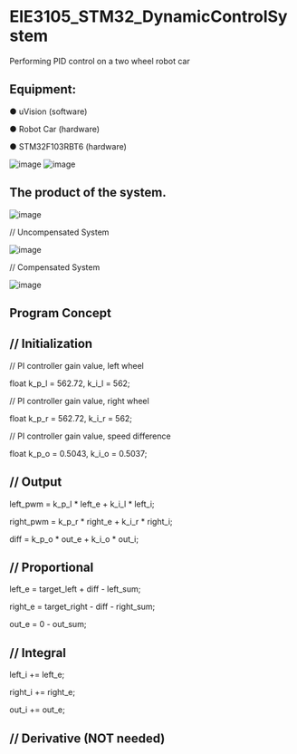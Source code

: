 # EIE3105_STM32_DynamicControlSystem
Performing PID control on a two wheel robot car


Equipment:
-----------------------------------------------------

●	uVision (software) 

●	Robot Car (hardware)

●	STM32F103RBT6 (hardware) 

![image](https://user-images.githubusercontent.com/56528924/181018427-ff3ab6f5-72cf-4123-9401-07d7cbf9c87b.png)
![image](https://user-images.githubusercontent.com/56528924/181018453-8d2f6ed7-a94e-4e12-a2eb-6599629ff936.png)

The product of the system.
-----------------------------------------------------

![image](https://user-images.githubusercontent.com/56528924/181018587-b9dd3608-d441-437b-be58-86611049fed6.png)

// Uncompensated System

![image](https://user-images.githubusercontent.com/56528924/181018690-2cca9c5e-979d-4259-bc39-ced4ce5e8e54.png)

// Compensated System

![image](https://user-images.githubusercontent.com/56528924/181018738-f33a3a40-446b-4dff-b5c5-793a34cc2f69.png)

Program Concept
-----------------------------------------------------

// Initialization
-----------------------------------------------------
// PI controller gain value, left wheel

float k_p_l = 562.72, k_i_l = 562;

// PI controller gain value, right wheel

float k_p_r = 562.72, k_i_r = 562;

// PI controller gain value, speed difference

float k_p_o = 0.5043, k_i_o = 0.5037;


// Output
-----------------------------------------------------
left_pwm = k_p_l * left_e + k_i_l * left_i;

right_pwm = k_p_r * right_e + k_i_r * right_i;

diff = k_p_o * out_e + k_i_o * out_i;	


// Proportional
-----------------------------------------------------
left_e = target_left + diff - left_sum;

right_e = target_right - diff - right_sum;

out_e = 0 - out_sum;


// Integral
-----------------------------------------------------
left_i += left_e;

right_i += right_e;

out_i += out_e;


// Derivative (NOT needed)
-----------------------------------------------------
